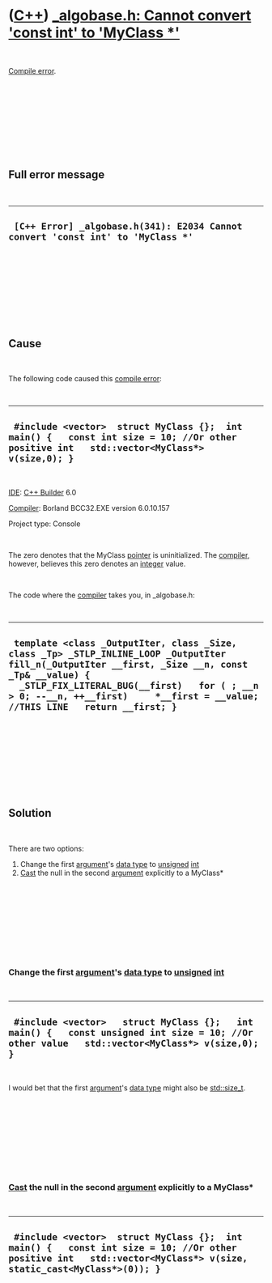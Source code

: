 



 

 

 

 

 

([C++](Cpp.htm)) [\_algobase.h: Cannot convert 'const int' to 'MyClass \*'](CppCompileError_algobaseHcannotConvertConstIntToMyClassPtr.htm)
===========================================================================================================================================

 

[Compile error](CppCompileError.htm).

 

 

 

 

 

Full error message
------------------

 

  ----------------------------------------------------------------------------------
  ` [C++ Error] _algobase.h(341): E2034 Cannot convert 'const int' to 'MyClass *'`
  ----------------------------------------------------------------------------------

 

 

 

 

 

Cause
-----

 

The following code caused this [compile error](CppCompileError.htm):

 

  --------------------------------------------------------------------------------------------------------------------------------------------
  ` #include <vector>  struct MyClass {};  int main() {   const int size = 10; //Or other positive int   std::vector<MyClass*> v(size,0); }`
  --------------------------------------------------------------------------------------------------------------------------------------------

 

[IDE](CppIde.htm): [C++ Builder](CppBuilder.htm) 6.0

[Compiler](CppCompiler.htm): Borland BCC32.EXE version 6.0.10.157

Project type: Console

 

The zero denotes that the MyClass [pointer](CppPointer.htm) is
uninitialized. The [compiler](CppCompiler.htm), however, believes this
zero denotes an [integer](CppInt.htm) value.

 

The code where the [compiler](CppCompiler.htm) takes you, in
\_algobase.h:

 

  ----------------------------------------------------------------------------------------------------------------------------------------------------------------------------------------------------------------------------------------------------------------------------------
  ` template <class _OutputIter, class _Size, class _Tp> _STLP_INLINE_LOOP _OutputIter fill_n(_OutputIter __first, _Size __n, const _Tp& __value) {   _STLP_FIX_LITERAL_BUG(__first)   for ( ; __n > 0; --__n, ++__first)     *__first = __value; //THIS LINE   return __first; }`
  ----------------------------------------------------------------------------------------------------------------------------------------------------------------------------------------------------------------------------------------------------------------------------------

 

 

 

 

 

Solution
--------

 

There are two options:

1.  Change the first [argument](CppArgument.htm)'s [data
    type](CppDataType.htm) to [unsigned](CppUnsigned.htm)
    [int](CppInt.htm)
2.  [Cast](CppCast.htm) the null in the second
    [argument](CppArgument.htm) explicitly to a MyClass\*

 

 

 

 

 

### Change the first [argument](CppArgument.htm)'s [data type](CppDataType.htm) to [unsigned](CppUnsigned.htm) [int](CppInt.htm)

 

  ------------------------------------------------------------------------------------------------------------------------------------------------
  ` #include <vector>   struct MyClass {};   int main() {   const unsigned int size = 10; //Or other value   std::vector<MyClass*> v(size,0); }`
  ------------------------------------------------------------------------------------------------------------------------------------------------

 

I would bet that the first [argument](CppArgument.htm)'s [data
type](CppDataType.htm) might also be [std::size\_t](CppSize_t.htm).

 

 

 

 

 

### [Cast](CppCast.htm) the null in the second [argument](CppArgument.htm) explicitly to a MyClass\*

 

  --------------------------------------------------------------------------------------------------------------------------------------------------------------------
  ` #include <vector>  struct MyClass {};  int main() {   const int size = 10; //Or other positive int   std::vector<MyClass*> v(size, static_cast<MyClass*>(0)); }`
  --------------------------------------------------------------------------------------------------------------------------------------------------------------------

 

 

 

 

 





 




